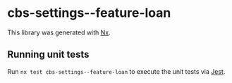 # cbs-settings--feature-loan

This library was generated with [Nx](https://nx.dev).

## Running unit tests

Run `nx test cbs-settings--feature-loan` to execute the unit tests via [Jest](https://jestjs.io).
